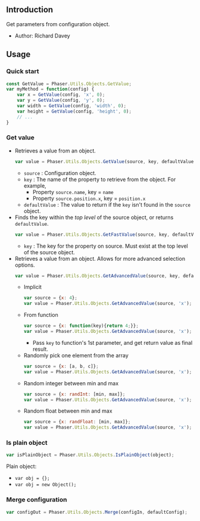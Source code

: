 ## Introduction

Get parameters from configuration object.

- Author: Richard Davey

## Usage

### Quick start

```javascript
const GetValue = Phaser.Utils.Objects.GetValue;
var myMethod = function(config) {
    var x = GetValue(config, 'x', 0);
    var y = GetValue(config, 'y', 0);
    var width = GetValue(config, 'width', 0);
    var height = GetValue(config, 'height', 0);
    // ...
}
```

### Get value

- Retrieves a value from an object.
    ```javascript
    var value = Phaser.Utils.Objects.GetValue(source, key, defaultValue);
    ```
    - `source` : Configuration object.
    - `key` : The name of the property to retrieve from the object. For example,
        - Property `source.name`, key = `name`
        - Property `source.position.x`, key = `position.x`
    - `defaultValue` : The value to return if the `key` isn't found in the `source` object.
- Finds the key within the *top level* of the source object, or returns `defaultValue`.
    ```javascript
    var value = Phaser.Utils.Objects.GetFastValue(source, key, defaultValue);
    ```
    - `key` : The key for the property on source. Must exist at the top level of the source object.
- Retrieves a value from an object. Allows for more advanced selection options.
    ```javascript
    var value = Phaser.Utils.Objects.GetAdvancedValue(source, key, defaultValue);
    ```
    - Implicit
        ```javascript
        var source = {x: 4};
        var value = Phaser.Utils.Objects.GetAdvancedValue(source, 'x'); // value = 4
        ```
    - From function
        ```javascript
        var source = {x: function(key){return 4;}};
        var value = Phaser.Utils.Objects.GetAdvancedValue(source, 'x'); // value = 4
        ```
        - Pass `key` to function's 1st parameter, and get return value as final result.
    - Randomly pick one element from the array
        ```javascript
        var source = {x: [a, b, c]};
        var value = Phaser.Utils.Objects.GetAdvancedValue(source, 'x'); // value = random item from array [a, b, c]
        ```
    - Random integer between min and max
        ```javascript
        var source = {x: randInt: [min, max]};
        var value = Phaser.Utils.Objects.GetAdvancedValue(source, 'x'); // value = random int min~max
        ```
    - Random float between min and max
        ```javascript
        var source = {x: randFloat: [min, max]};
        var value = Phaser.Utils.Objects.GetAdvancedValue(source, 'x'); // value = random float min~max
        ```

### Is plain object

```javascript
var isPlainObject = Phaser.Utils.Objects.IsPlainObject(object);
```

Plain object:

- `var obj = {};`
- `var obj = new Object();`

### Merge configuration

```javascript
var configOut = Phaser.Utils.Objects.Merge(configIn, defaultConfig);
```